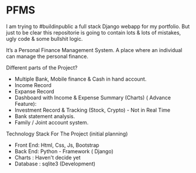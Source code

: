 # PFMS

I am trying to #buildinpublic a full stack Django webapp for my portfolio. 
But just to be clear this repositorie is going to contain lots & lots of mistakes, ugly code & some bullshit logic.

It’s a Personal Finance Management System. A place where an individual can manage the personal finance. 

Different parts of the Project?
* Multiple Bank, Mobile finance & Cash in hand account. 
* Income Record
* Expanse Record
* Dashboard with Income & Expense Summary (Charts)
( Advance Feature):
* Investment Record & Tracking (Stock, Crypto) - Not in Real Time
* Bank statement analysis.
* Family / Joint account system.


Technology Stack For The Project (initial planning)
* Front End: Html, Css, Js, Bootstrap
* Back End: Python  - Framework ( Django)
* Charts : Haven't decide yet
* Database : sqlite3 (Development)

